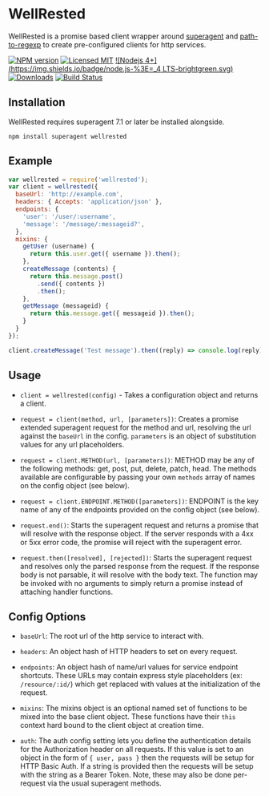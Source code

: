 # WellRested

WellRested is a promise based client wrapper around [superagent](http://npm.im/superagent) and [path-to-regexp](http://npm.im/path-to-regexp) to create pre-configured clients for http services.

[![NPM version](https://img.shields.io/npm/v/wellrested.svg)](http://badge.fury.io/js/wellrested)
[![Licensed MIT](https://img.shields.io/npm/l/wellrested.svg)](https://github.com/ChiperSoft/wellrested/blob/master/LICENSE.txt)
[![Nodejs 4+](https://img.shields.io/badge/node.js-%3E=_4 LTS-brightgreen.svg)](http://nodejs.org)
[![Downloads](http://img.shields.io/npm/dm/wellrested.svg)](http://npmjs.org/wellrested)
[![Build Status](https://img.shields.io/travis/ChiperSoft/wellrested.svg)](https://travis-ci.org/ChiperSoft/wellrested)

## Installation

WellRested requires superagent 7.1 or later be installed alongside.

```
npm install superagent wellrested
```

## Example

```js
var wellrested = require('wellrested');
var client = wellrested({
  baseUrl: 'http://example.com',
  headers: { Accepts: 'application/json' },
  endpoints: {
    'user': '/user/:username',
    'message': '/message/:messageid?',
  },
  mixins: {
    getUser (username) {
      return this.user.get({ username }).then();
    },
    createMessage (contents) {
      return this.message.post()
        .send({ contents })
        .then();
    },
    getMessage (messageid) {
      return this.message.get({ messageid }).then();
    }
  }
});

client.createMessage('Test message').then((reply) => console.log(reply));
```

## Usage

- `client = wellrested(config)` - Takes a configuration object and returns a client.

- `request = client(method, url, [parameters])`: Creates a promise extended superagent request for the method and url, resolving the url against the `baseUrl` in the config. `parameters` is an object of substitution values for any url placeholders.

- `request = client.METHOD(url, [parameters])`: METHOD may be any of the following methods: get, post, put, delete, patch, head. The methods available are configurable by passing your own `methods` array of names on the config object (see below).

- `request = client.ENDPOINT.METHOD([parameters])`: ENDPOINT is the key name of any of the endpoints provided on the config object (see below).

- `request.end()`: Starts the superagent request and returns a promise that will resolve with the response object. If the server responds with a 4xx or 5xx error code, the promise will reject with the superagent error.

- `request.then([resolved], [rejected])`: Starts the superagent request and resolves only the parsed response from the request.  If the response body is not parsable, it will resolve with the body text. The function may be invoked with no arguments to simply return a promise instead of attaching handler functions.

## Config Options

- `baseUrl`: The root url of the http service to interact with.

- `headers`: An object hash of HTTP headers to set on every request.

- `endpoints`: An object hash of name/url values for service endpoint shortcuts. These URLs may contain express style placeholders (ex: `/resource/:id/`) which get replaced with values at the initialization of the request.

- `mixins`: The mixins object is an optional named set of functions to be mixed into the base client object. These functions have their `this` context hard bound to the client object at creation time.

- `auth`: The auth config setting lets you define the authentication details for the Authorization header on all requests. If this value is set to an object in the form of `{ user, pass }` then the requests will be setup for HTTP Basic Auth. If a string is provided then the requests will be setup with the string as a Bearer Token. Note, these may also be done per-request via the usual superagent methods.
